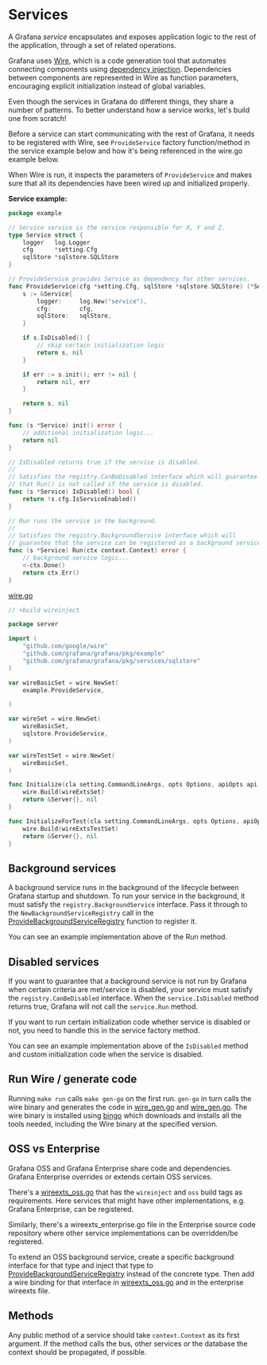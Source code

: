 # Services

A Grafana _service_ encapsulates and exposes application logic to the rest of the application, through a set of related operations.

Grafana uses [Wire](https://github.com/google/wire), which is a code generation tool that automates connecting components using [dependency injection](https://en.wikipedia.org/wiki/Dependency_injection). Dependencies between components are represented in Wire as function parameters, encouraging explicit initialization instead of global variables.

Even though the services in Grafana do different things, they share a number of patterns. To better understand how a service works, let's build one from scratch!

Before a service can start communicating with the rest of Grafana, it needs to be registered with Wire, see `ProvideService` factory function/method in the service example below and how it's being referenced in the wire.go example below.

When Wire is run, it inspects the parameters of `ProvideService` and makes sure that all its dependencies have been wired up and initialized properly.

**Service example:**

```go
package example

// Service service is the service responsible for X, Y and Z.
type Service struct {
    logger   log.Logger
    cfg      *setting.Cfg
    sqlStore *sqlstore.SQLStore
}

// ProvideService provides Service as dependency for other services.
func ProvideService(cfg *setting.Cfg, sqlStore *sqlstore.SQLStore) (*Service, error) {
    s := &Service{
        logger:     log.New("service"),
        cfg:        cfg,
        sqlStore:   sqlStore,
    }

    if s.IsDisabled() {
        // skip certain initialization logic
        return s, nil
    }

    if err := s.init(); err != nil {
        return nil, err
    }

    return s, nil
}

func (s *Service) init() error {
    // additional initialization logic...
    return nil
}

// IsDisabled returns true if the service is disabled.
//
// Satisfies the registry.CanBeDisabled interface which will guarantee
// that Run() is not called if the service is disabled.
func (s *Service) IsDisabled() bool {
	return !s.cfg.IsServiceEnabled()
}

// Run runs the service in the background.
//
// Satisfies the registry.BackgroundService interface which will
// guarantee that the service can be registered as a background service.
func (s *Service) Run(ctx context.Context) error {
    // background service logic...
    <-ctx.Done()
    return ctx.Err()
}
```

[wire.go](/pkg/server/wire.go)

```go
// +build wireinject

package server

import (
	"github.com/google/wire"
	"github.com/grafana/grafana/pkg/example"
    "github.com/grafana/grafana/pkg/services/sqlstore"
)

var wireBasicSet = wire.NewSet(
	example.ProvideService,

)

var wireSet = wire.NewSet(
	wireBasicSet,
	sqlstore.ProvideService,
)

var wireTestSet = wire.NewSet(
	wireBasicSet,
)

func Initialize(cla setting.CommandLineArgs, opts Options, apiOpts api.ServerOptions) (*Server, error) {
	wire.Build(wireExtsSet)
	return &Server{}, nil
}

func InitializeForTest(cla setting.CommandLineArgs, opts Options, apiOpts api.ServerOptions, sqlStore *sqlstore.SQLStore) (*Server, error) {
	wire.Build(wireExtsTestSet)
	return &Server{}, nil
}

```

## Background services

A background service runs in the background of the lifecycle between Grafana startup and shutdown. To run your service in the background, it must satisfy the `registry.BackgroundService` interface. Pass it through to the `NewBackgroundServiceRegistry` call in the [ProvideBackgroundServiceRegistry](/pkg/server/backgroundsvcs/background_services.go) function to register it.

You can see an example implementation above of the Run method.

## Disabled services

If you want to guarantee that a background service is not run by Grafana when certain criteria are met/service is disabled, your service must satisfy the `registry.CanBeDisabled` interface. When the `service.IsDisabled` method returns true, Grafana will not call the `service.Run` method.

If you want to run certain initialization code whether service is disabled or not, you need to handle this in the service factory method.

You can see an example implementation above of the `IsDisabled` method and custom initialization code when the service is disabled.

## Run Wire / generate code

Running `make run` calls `make gen-go` on the first run. `gen-go` in turn calls the wire binary and generates the code in [wire_gen.go](/pkg/server/wire_gen.go) and [wire_gen.go](/pkg/cmd/grafana-cli/runner/wire_gen.go). The wire binary is installed using [bingo](https://github.com/bwplotka/bingo) which downloads and installs all the tools needed, including the Wire binary at the specified version.

## OSS vs Enterprise

Grafana OSS and Grafana Enterprise share code and dependencies. Grafana Enterprise overrides or extends certain OSS services.

There's a [wireexts_oss.go](/pkg/server/wireexts_oss.go) that has the `wireinject` and `oss` build tags as requirements. Here services that might have other implementations, e.g. Grafana Enterprise, can be registered.

Similarly, there's a wireexts_enterprise.go file in the Enterprise source code repository where other service implementations can be overridden/be registered.

To extend an OSS background service, create a specific background interface for that type and inject that type to [ProvideBackgroundServiceRegistry](/pkg/server/backgroundsvcs/background_services.go) instead of the concrete type. Then add a wire binding for that interface in [wireexts_oss.go](/pkg/server/wireexts_oss.go) and in the enterprise wireexts file.

## Methods

Any public method of a service should take `context.Context` as its first argument. If the method calls the bus, other services or the database the context should be propagated, if possible.
